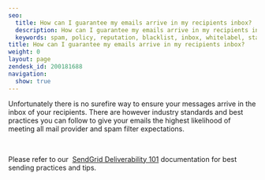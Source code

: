 ```yaml
---
seo:
  title: How can I guarantee my emails arrive in my recipients inbox?
  description: How can I guarantee my emails arrive in my recipients inbox?
  keywords: spam, policy, reputation, blacklist, inbox, whitelabel, standards, deliverability, blocked
title: How can I guarantee my emails arrive in my recipients inbox?
weight: 0
layout: page
zendesk_id: 200181688
navigation:
  show: true
---
```


Unfortunately there is no surefire way to ensure your messages arrive in the inbox of your recipients. There are however industry standards and best practices you can follow to give your emails the highest likelihood of meeting all mail provider and spam filter expectations.

&nbsp;

Please refer to our&nbsp; [SendGrid Deliverability 101]({{root_url}}/Classroom/Deliver/Delivery_Introduction/email_deliverability_101.html)&nbsp;documentation for best sending practices and tips.
